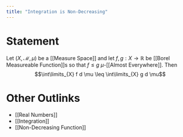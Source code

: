 ```yaml
---
title: "Integration is Non-Decreasing"
---
```


# Statement
Let $(X, \mathcal{M}, \mu)$ be a [[Measure Space]] and let $f,g: X \to \mathbb{R}$ be [[Borel Measureable Function]]s so that $f \leq g$ $\mu$-[[Almost Everywhere]]. Then $$\int\limits_{X} f d \mu \leq \int\limits_{X} g d \mu$$

# Other Outlinks
- [[Real Numbers]]
- [[Integration]]
- [[Non-Decreasing Function]]